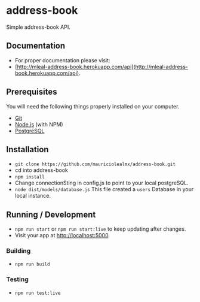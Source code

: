 # address-book

Simple address-book API. 

## Documentation

* For proper documentation please visit:
* [http://mleal-address-book.herokuapp.com/api](http://mleal-address-book.herokuapp.com/api).

## Prerequisites

You will need the following things properly installed on your computer.

* [Git](http://git-scm.com/)
* [Node.js](http://nodejs.org/) (with NPM)
* [PostgreSQL](https://www.postgresql.org/download/)


## Installation

* `git clone https://github.com/mauriciolealmx/address-book.git`
* cd into address-book
* `npm install`
* Change connectionSting in config.js to point to your local postgreSQL.
* `node dist/models/database.js` This file created a `users` Database in your local instance.

## Running / Development

* `npm run start` or `npm run start:live` to keep updating after changes. 
* Visit your app at [http://localhost:5000](http://localhost:5000).


### Building

* `npm run build`

### Testing

* `npm run test:live`

